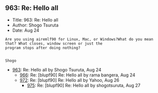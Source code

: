 ## 963: Re: Hello all

- Title: 963: Re: Hello all
- Author: Shogo Tsuruta
- Date: Aug 24

```
Are you using airemlf90 for Linux, Mac, or Windows?What do you mean that? What closes, window screen or just the
program stops after doing nothing?


Shogo
```

- [963](0963.md): Re: Hello all by Shogo Tsuruta, Aug 24
    - [966](0966.md): Re: [blupf90] Re: Hello all by rama bangera, Aug 24
    - [972](0972.md): Re: [blupf90] Re: Hello all by Yahoo, Aug 26
        - [975](0975.md): Re: [blupf90] Re: Hello all by shogotsuruta, Aug 27
